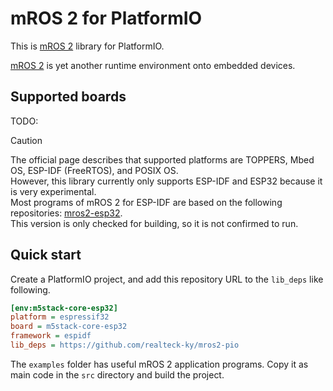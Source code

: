 # mROS 2 for PlatformIO

This is [mROS 2](https://github.com/mROS-base/mros2) library for PlatformIO.

[mROS 2](https://github.com/mROS-base/mros2) is yet another runtime environment onto embedded devices.

## Supported boards

TODO:

> [!CAUTION]  
> The official page describes that supported platforms are TOPPERS, Mbed OS, ESP-IDF (FreeRTOS), and POSIX OS.  
> However, this library currently only supports ESP-IDF and ESP32 because it is very experimental.  
> Most programs of mROS 2 for ESP-IDF are based on the following repositories: [mros2-esp32](https://github.com/mROS-base/mros2-esp32).  
> This version is only checked for building, so it is not confirmed to run.  

## Quick start

Create a PlatformIO project, and add this repository URL to the `lib_deps` like following.

```ini
[env:m5stack-core-esp32]
platform = espressif32
board = m5stack-core-esp32
framework = espidf
lib_deps = https://github.com/realteck-ky/mros2-pio
```

The `examples` folder has useful mROS 2 application programs.
Copy it as main code in the `src` directory and build the project.

